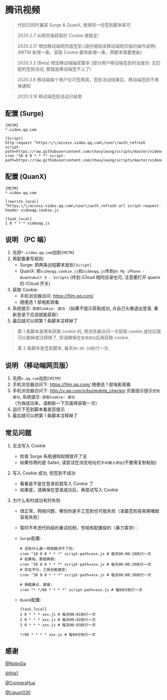 # 腾讯视频

> 代码已同时兼容 Surge & QuanX, 使用同一份签到脚本即可

> 2020.2.7 从网页端获取的 Cookie 很稳定!

> 2020.2.17 增加移动端网页版签到 (请仔细阅读移动端网页版的操作说明) (MITM 新增一条、获取 Cookie 脚本新增一条、两脚本需要更新)

> 2020.3.2 \[Beta\] 增加移动端抽奖脚本 (部分用户移动端签到时会提示: 无匹配的签到活动, 那就是移动端签不上了)

> 2020.3.6 移动端每个用户仅可签两周，签到活动结果后，移动端签到不再弹通知

> 2020.3.16 移动端签到活动已结束

## 配置 (Surge)

```properties
[MITM]
*.video.qq.com

[Script]
http-request ^https:\/\/access.video.qq.com\/user\/auth_refresh script-path=https://raw.githubusercontent.com/chavyleung/scripts/master/videoqq/videoqq.cookie.js
cron "10 0 0 * * *" script-path=https://raw.githubusercontent.com/chavyleung/scripts/master/videoqq/videoqq.js
```

## 配置 (QuanX)

```properties
[MITM]
*.video.qq.com

[rewrite_local]
^https:\/\/access.video.qq.com\/user\/auth_refresh url script-request-header videoqq.cookie.js

[task_local]
1 0 * * * videoqq.js
```

## 说明 （PC 端）

1. 先把`*.video.qq.com`加到`[MITM]`
2. 再配置重写规则:
   - Surge: 把两条远程脚本放到`[Script]`
   - QuanX: 把`videoqq.cookie.js`和`videoqq.js`传到`On My iPhone - Quantumult X - Scripts` (传到 iCloud 相同目录也可, 注意要打开 quanx 的 iCloud 开关)
3. 获取 Cookie:
   - 手机浏览器访问: https://film.qq.com/
   - 随便选 1 部电影观看
4. 系统提示: `获取Cookie: 成功` （如果不提示获取成功, 点自己头像退出登录, 重新登录下应该就能获取）
5. 最后就可以把第 1 条脚本注释掉了

> 第 1 条脚本是用来获取 cookie 的, 用浏览器访问一次获取 cookie 成功后就可以删掉或注释掉了, 但请确保在`登录成功`后再获取 cookie.

> 第 2 条脚本是签到脚本, 每天`00:00:10`执行一次.

## 说明 （移动端网页版）

1. 先把`v.qq.com`加到`[MITM]`
2. 手机浏览器访问下: https://film.qq.com/ 随便选 1 部电影观看
3. 手机浏览器访问下: http://v.qq.com/x/bu/mobile_checkin 页面提示提示`签到成功`, 系统提示: `获取Cookie: 成功` （为保成功率，请刷新一下页面再获取一次）
4. 运行下签到脚本看是否提示
5. 最后就可以把第 1 条脚本注释掉了

## 常见问题

1. 无法写入 Cookie

   - 检查 Surge 系统通知权限放开了没
   - 如果你用的是 Safari, 请尝试在浏览地址栏`手动输入网址`(不要用复制粘贴)

2. 写入 Cookie 成功, 但签到不成功

   - 看看是不是在登录前就写入 Cookie 了
   - 如果是，请确保在登录成功后，再尝试写入 Cookie

3. 为什么有时成功有时失败

   - 很正常，网络问题，哪怕你是手工签到也可能失败（凌晨签到容易拥堵就容易失败）
   - 暂时不考虑代码级的重试机制，但咱有配置级的（暴力美学）：

   - `Surge`配置:

     ```properties
     # 没有什么是一顿饭解决不了的:
     cron "10 0 0 * * *" script-path=xxx.js # 每天00:00:10执行一次
     # 如果有，那就两顿:
     cron "20 0 0 * * *" script-path=xxx.js # 每天00:00:20执行一次
     # 实在不行，三顿也能接受:
     cron "30 0 0 * * *" script-path=xxx.js # 每天00:00:30执行一次

     # 再粗暴点，直接:
     cron "* */60 * * * *" script-path=xxx.js # 每60分执行一次
     ```

   - `QuanX`配置:

     ```properties
     [task_local]
     1 0 * * * xxx.js # 每天00:01执行一次
     2 0 * * * xxx.js # 每天00:02执行一次
     3 0 * * * xxx.js # 每天00:03执行一次

     */60 * * * * xxx.js # 每60分执行一次
     ```

## 感谢

[@NobyDa](https://github.com/NobyDa)

[@lhie1](https://github.com/lhie1)

[@ConnersHua](https://github.com/ConnersHua)

[@Liquor030](https://github.com/Liquor030)
